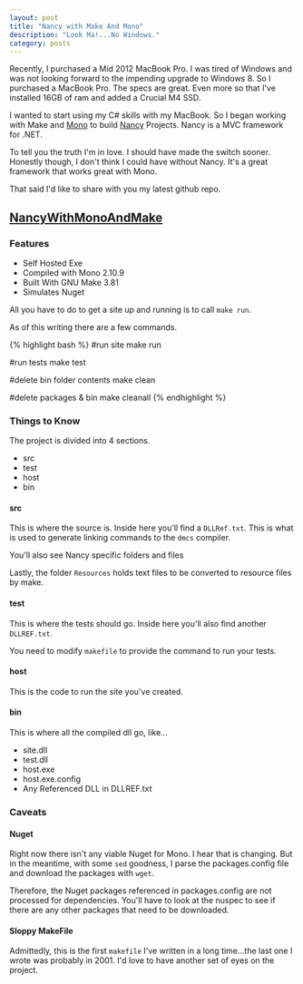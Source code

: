 ```yaml
---
layout: post
title: "Nancy with Make And Mono"
description: "Look Ma!...No Windows."
category: posts
---
```


Recently, I purchased a Mid 2012 MacBook Pro.  I was tired of Windows and was not looking forward to the impending upgrade to Windows 8.  So I purchased a MacBook Pro.  The specs are great.  Even more so that I've installed 16GB of ram and added a Crucial M4 SSD.  

I wanted to start using my C# skills with my MacBook.  So I began working with Make and [Mono](http://www.mono-project.com) to build [Nancy](http://www.nancyfx.org) Projects.  Nancy is a MVC framework for .NET.

To tell you the truth I'm in love.  I should have made the switch sooner.  Honestly though, I don't think I could have without Nancy.  It's a great framework that works great with Mono.  

That said I'd like to share with you my latest github repo.

## [NancyWithMonoAndMake](https://github.com/adamclerk/NancyWithMonoAndMake)

### Features
- Self Hosted Exe
- Compiled with Mono 2.10.9
- Built With GNU Make 3.81
- Simulates Nuget

All you have to do to get a site up and running is to call `make run`.

As of this writing there are a few commands.

{% highlight bash %}
#run site
make run 

#run tests
make test 

#delete bin folder contents
make clean 

#delete packages & bin
make cleanall 
{% endhighlight %}

### Things to Know
The project is divided into 4 sections.

- src
- test
- host
- bin

#### src
This is where the source is.  Inside here you'll find a `DLLRef.txt`.  This is what is used to generate linking commands to the `dmcs` compiler.  

You'll also see Nancy specific folders and files

Lastly, the folder `Resources` holds text files to be converted to resource files by make.

#### test
This is where the tests should go.  Inside here you'll also find another `DLLREF.txt`.  

You need to modify `makefile` to provide the command to run your tests.

#### host
This is the code to run the site you've created.

#### bin
This is where all the compiled dll go, like…

- site.dll
- test.dll
- host.exe
- host.exe.config
- Any Referenced DLL in DLLREF.txt

### Caveats 

#### Nuget
Right now there isn't any viable Nuget for Mono.  I hear that is changing.  But in the meantime, with some `sed` goodness, I parse the packages.config file and download the packages with `wget`.

Therefore, the Nuget packages referenced in packages.config are not processed for dependencies.  You'll have to look at the nuspec to see if there are any other packages that need to be downloaded.

#### Sloppy MakeFile
Admittedly, this is the first `makefile` I've written in a long time…the last one I wrote was probably in 2001.  I'd love to have another set of eyes on the project.
